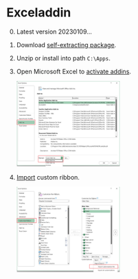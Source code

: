 # Exceladdin

0. Latest version 20230109...
1. Download [self-extracting package]. 
2. Unzip or install into path `C:\Apps`.  
3. Open Microsoft Excel to [activate addins].  

   <img src="https://github.com/ry4nkovaks/excel/blob/main/lib/img/img-xls-addin-activate.png" width="50%">

5. [Import] custom ribbon.  

   <img src="https://github.com/ry4nkovaks/excel/blob/main/lib/img/img-xls-addin-import.png" width="50%">


[self-extracting package]: https://github.com/ry4nkovaks/excel/raw/main/dist/exceladdin.exe
[activate addins]: https://support.microsoft.com/en-us/office/add-or-remove-add-ins-in-excel-0af570c4-5cf3-4fa9-9b88-403625a0b460#:~:text=Click%20the%20File%20tab%2C%20click,activate%2C%20and%20then%20click%20OK.
[Import]: https://support.microsoft.com/en-us/office/customize-the-ribbon-in-word-c4b6051a-7a70-43c8-a527-932917dec682
